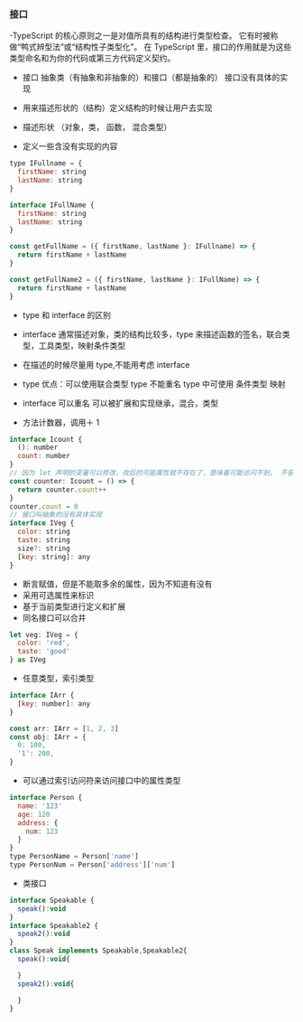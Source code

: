 ### 接口

-TypeScript 的核心原则之一是对值所具有的结构进行类型检查。 它有时被称做“鸭式辨型法”或“结构性子类型化”。
在 TypeScript 里，接口的作用就是为这些类型命名和为你的代码或第三方代码定义契约。

- 接口 抽象类（有抽象和非抽象的）和接口（都是抽象的） 接口没有具体的实现
- 用来描述形状的（结构）定义结构的时候让用户去实现

- 描述形状 （对象，类， 函数， 混合类型）
- 定义一些含没有实现的内容

```js
type IFullname = {
  firstName: string
  lastName: string
}

interface IFullName {
  firstName: string
  lastName: string
}

const getFullName = ({ firstName, lastName }: IFullname) => {
  return firstName + lastName
}

const getFullName2 = ({ firstName, lastName }: IFullName) => {
  return firstName + lastName
}

```

- type 和 interface 的区别
- interface 通常描述对象，类的结构比较多，type 来描述函数的签名，联合类型，工具类型，映射条件类型
- 在描述的时候尽量用 type,不能用考虑 interface
- type 优点：可以使用联合类型 type 不能重名 type 中可使用 条件类型 映射
- interface 可以重名 可以被扩展和实现继承，混合，类型

- 方法计数器，调用＋ 1

```js
interface Icount {
  (): number
  count: number
}
// 因为 let 声明的变量可以修改，改后的可能属性就不存在了，意味着可能访问不到， 不安全
const counter: Icount = () => {
  return counter.count++
}
counter.count = 0
// 接口叫抽象的没有具体实现
interface IVeg {
  color: string
  taste: string
  size?: string
  [key: string]: any
}

```

- 断言赋值，但是不能取多余的属性，因为不知道有没有
- 采用可选属性来标识
- 基于当前类型进行定义和扩展
- 同名接口可以合并
```js
let veg: IVeg = {
  color: 'red',
  taste: 'good'
} as IVeg

```
- 任意类型，索引类型
```js
interface IArr {
  [key: number]: any
}

const arr: IArr = [1, 2, 3]
const obj: IArr = {
  0: 100,
  '1': 200,
}
```

- 可以通过索引访问符来访问接口中的属性类型
```js
interface Person {
  name: '123'
  age: 120
  address: {
    num: 123
  }
}
type PersonName = Person['name']
type PersonNum = Person['address']['num']
```



- 类接口
```js
interface Speakable {
  speak():void
}
interface Speakable2 {
  speak2():void
}
class Speak implements Speakable,Speakable2{
  speak():void{

  }
  speak2():void{

  }
}
```
